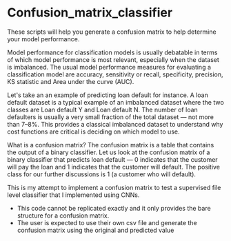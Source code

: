 # Confusion_matrix_classifier
These scripts will help you generate a confusion matrix to help determine your model performance.

Model performance for classification models is usually debatable in terms of which model performance is most relevant, especially when the dataset is imbalanced. The usual model performance measures for evaluating a classification model are accuracy, sensitivity or recall, specificity, precision, KS statistic and Area under the curve (AUC).


Let's take an an example of predicting loan default for instance. A loan default dataset is a typical example of an imbalanced dataset where the two classes are Loan default Y and Loan default N. The number of loan defaulters is usually a very small fraction of the total dataset — not more than 7–8%. This provides a classical imbalanced dataset to understand why cost functions are critical is deciding on which model to use.


What is a confusion matrix?
The confusion matrix is a table that contains the output of a binary classifier. Let us look at the confusion matrix of a binary classifier that predicts loan default — 0 indicates that the customer will pay the loan and 1 indicates that the customer will default. The positive class for our further discussions is 1 (a customer who will default).


This is my attempt to implement a confusion matrix to test a supervised file level classifier that I implemented using CNNs.
- This code cannot be replicated exactly and it only provides the bare structure for a confusion matrix.
- The user is expected to use their own csv file and generate the confusion matrix using the original and predicted value 
